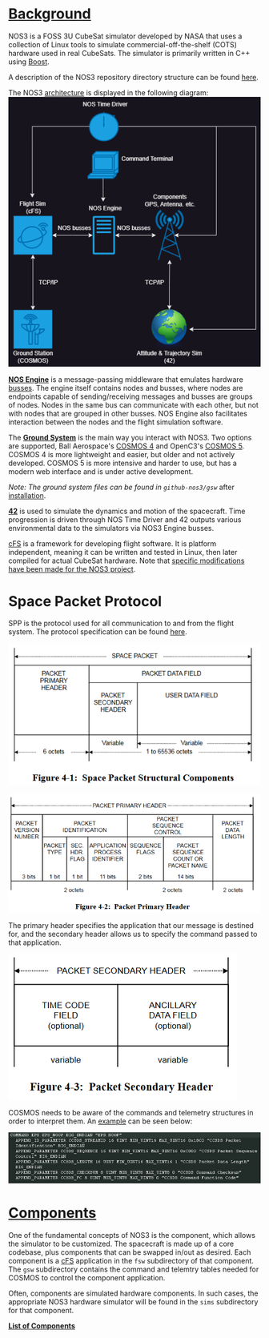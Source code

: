 # [Background](https://github.com/nasa/nos3/wiki)

NOS3 is a FOSS 3U CubeSat simulator developed by NASA that uses a collection of Linux tools to simulate commercial-off-the-shelf (COTS) hardware used in real CubeSats. The simulator is primarily written in C++ using [Boost](https://www.boost.org/). 

A description of the NOS3 repository directory structure can be found [here](https://github.com/nasa/cFS).

The NOS3 [architecture](https://github.com/nasa/nos3/wiki/NOS3-Architecture) is displayed in the following diagram:
![](/images/architecture.png)

**[NOS Engine](https://github.com/nasa/nos3/wiki/NOS-Engine)** is a message-passing middleware that emulates hardware [busses](https://en.wikipedia.org/wiki/Bus_(computing)). The engine itself contains nodes and busses, where nodes are endpoints capable of sending/receiving messages and busses are groups of nodes. Nodes in the same bus can communicate with each other, but not with nodes that are grouped in other busses. NOS Engine also facilitates interaction between the nodes and the flight simulation software. 

The **[Ground System](https://github.com/nasa/nos3/wiki/NOS3-Ground-Systems)** is the main way you interact with NOS3. Two options are supported, Ball Aerospace's [COSMOS 4](https://ballaerospace.github.io/cosmos-website/) and OpenC3's [COSMOS 5](https://docs.openc3.com/docs). COSMOS 4 is more lightweight and easier, but older and not actively developed. COSMOS 5 is more intensive and harder to use, but has a modern web interface and is under active development. 

*Note: The ground system files can be found in `github-nos3/gsw`* after [installation](Install.md).

**[42](https://github.com/nasa/nos3/wiki/NOS3-Running-Executables-and-Windows#42)** is used to simulate the dynamics and motion of the spacecraft. Time progression is driven through NOS Time Driver and 42 outputs various environmental data to the simulators via NOS3 Engine busses. 

[cFS](https://github.com/nasa/cFS) is a framework for developing flight software. It is platform independent, meaning it can be written and tested in Linux, then later compiled for actual CubeSat hardware. Note that [specific modifications have been made for the NOS3 project](https://github.com/nasa/cFS).


# Space Packet Protocol
SPP is the protocol used for all communication to and from the flight system. The protocol specification can be found [here](https://public.ccsds.org/Pubs/133x0b2e1.pdf).

![](/images/SPP_packet.png)

![](/images/SPP_primary_header.png)

The primary header specifies the application that our message is destined for, and the secondary header allows us to specify the command passed to that application.

![](/images/SPP_secondary_header.png)

COSMOS needs to be aware of the commands and telemetry structures in order to interpret them. An [example](https://github.com/nasa/nos3/wiki/NOS3-Ground-Systems#packet-formatting) can be seen below:

![](/images/COSMOS-CNT-Structure.png)

# [Components](https://github.com/nasa/nos3/wiki/NOS3-Components,-Repository-and-Directory-Structure#components-the-foundation-of-customization)

One of the fundamental concepts of NOS3 is the component, which allows the simulator to be customized. The spacecraft is made up of a core codebase, plus components that can be swapped in/out as desired. Each component is a [cFS](https://github.com/nasa/cFS) application in the `fsw` subdirectory of that component. The `gsw` subdirectory contains the command and telemtry tables needed for COSMOS to control the component application. 

Often, components are simulated hardware components. In such cases, the appropriate NOS3 hardware simulator will be found in the `sims` subdirectory for that component.

**[List of Components](https://github.com/nasa/nos3/wiki/NOS3-Component-Directory)**